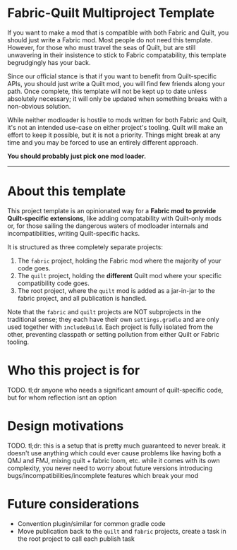 # Fabric-Quilt Multiproject Template

If you want to make a mod that is compatible with both Fabric and Quilt, you should just write a Fabric mod.
Most people do not need this template. However, for those who must travel the seas of Quilt, but are still unwavering 
in their insistence to stick to Fabric compatability, this template begrudgingly has your back.

Since our official stance is that if you want to benefit from Quilt-specific APIs, you should just write a Quilt mod, you will find few friends along your path.
Once complete, this template will not be kept up to date unless absolutely necessary;
it will only be updated when something breaks with a non-obvious solution.

While neither modloader is hostile to mods written for both Fabric and Quilt,
it's not an intended use-case on either project's tooling. Quilt will make an effort to keep it possible, 
but it is not a priority. Things might break at any time and you may be forced to use an entirely different approach.

**You should probably just pick one mod loader.**

---

# About this template
This project template is an opinionated way for a **Fabric mod to provide Quilt-specific extensions**,
like adding compatability with Quilt-only mods or, for those sailing the dangerous waters of modloader internals and incompatibilities, writing Quilt-specific hacks.

It is structured as three completely separate projects:
1. The `fabric` project, holding the Fabric mod where the majority of your code goes.
2. The `quilt` project, holding the **different** Quilt mod where your specific compatibility code goes.
3. The root project, where the `quilt` mod is added as a jar-in-jar to the fabric project, and all publication is handled.

Note that the `fabric` and `quilt` projects are NOT subprojects in the traditional sense; they each have their own
`settings.gradle` and are only used together with `includeBuild`. Each project is fully isolated from the other, preventing
classpath or setting pollution from either Quilt or Fabric tooling.

# Who this project is for
TODO. tl;dr anyone who needs a significant amount of quilt-specific code, but for whom reflection isnt an option

# Design motivations
TODO.
tl;dr: this is a setup that is pretty much guaranteed to never break. it doesn't use anything which could ever cause problems
like having both a QMJ and FMJ, mixing quilt + fabric loom, etc. while it comes with its own complexity, you never need to
worry about future versions introducing bugs/incompatibilities/incomplete features which break your mod

# Future considerations
- Convention plugin/similar for common gradle code
- Move publication back to the `quilt` and `fabric` projects, create a task in the root project to call each publish task
